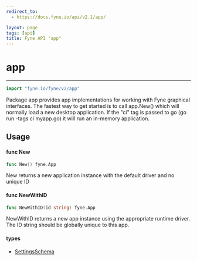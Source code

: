 ```yaml
---
redirect_to:
  - https://docs.fyne.io/api/v2.1/app/

layout: page
tags: [api]
title: Fyne API "app"
---
```



# app
---
```go
import "fyne.io/fyne/v2/app"
```

Package app provides app implementations for working with Fyne graphical interfaces. The fastest way to get started is to call app.New() which will normally load a new desktop application. If the "ci" tag is passed to go (go run -tags ci myapp.go) it will run an in-memory application.

## Usage

#### func  New

```go
func New() fyne.App
```
New returns a new application instance with the default driver and no unique ID

#### func  NewWithID

```go
func NewWithID(id string) fyne.App
```
NewWithID returns a new app instance using the appropriate runtime driver. The ID string should be globally unique to this app.

#### types

 * [SettingsSchema](settingsschema.html)
